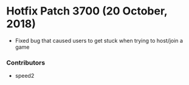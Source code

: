 # Hotfix Patch 3700 (20 October, 2018)

- Fixed bug that caused users to get stuck when trying to host/join a game

### Contributors

- speed2
